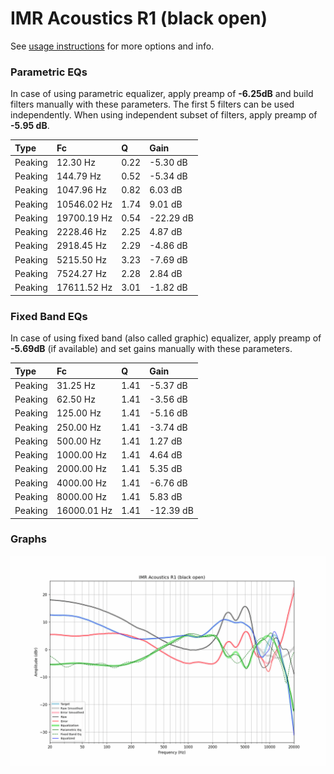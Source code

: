 # IMR Acoustics R1 (black open)
See [usage instructions](https://github.com/jaakkopasanen/AutoEq#usage) for more options and info.

### Parametric EQs
In case of using parametric equalizer, apply preamp of **-6.25dB** and build filters manually
with these parameters. The first 5 filters can be used independently.
When using independent subset of filters, apply preamp of **-5.95 dB**.

| Type    | Fc          |    Q | Gain      |
|:--------|:------------|:-----|:----------|
| Peaking | 12.30 Hz    | 0.22 | -5.30 dB  |
| Peaking | 144.79 Hz   | 0.52 | -5.34 dB  |
| Peaking | 1047.96 Hz  | 0.82 | 6.03 dB   |
| Peaking | 10546.02 Hz | 1.74 | 9.01 dB   |
| Peaking | 19700.19 Hz | 0.54 | -22.29 dB |
| Peaking | 2228.46 Hz  | 2.25 | 4.87 dB   |
| Peaking | 2918.45 Hz  | 2.29 | -4.86 dB  |
| Peaking | 5215.50 Hz  | 3.23 | -7.69 dB  |
| Peaking | 7524.27 Hz  | 2.28 | 2.84 dB   |
| Peaking | 17611.52 Hz | 3.01 | -1.82 dB  |

### Fixed Band EQs
In case of using fixed band (also called graphic) equalizer, apply preamp of **-5.69dB**
(if available) and set gains manually with these parameters.

| Type    | Fc          |    Q | Gain      |
|:--------|:------------|:-----|:----------|
| Peaking | 31.25 Hz    | 1.41 | -5.37 dB  |
| Peaking | 62.50 Hz    | 1.41 | -3.56 dB  |
| Peaking | 125.00 Hz   | 1.41 | -5.16 dB  |
| Peaking | 250.00 Hz   | 1.41 | -3.74 dB  |
| Peaking | 500.00 Hz   | 1.41 | 1.27 dB   |
| Peaking | 1000.00 Hz  | 1.41 | 4.64 dB   |
| Peaking | 2000.00 Hz  | 1.41 | 5.35 dB   |
| Peaking | 4000.00 Hz  | 1.41 | -6.76 dB  |
| Peaking | 8000.00 Hz  | 1.41 | 5.83 dB   |
| Peaking | 16000.01 Hz | 1.41 | -12.39 dB |

### Graphs
![](./IMR%20Acoustics%20R1%20(black%20open).png)